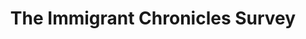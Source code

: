 ---
layout: redirector
title: The Immigrant Chronicles Survey
permalink: /podcastsurvey
redirect_page: https://forms.gle/2eSiq4CGnJc66WQ3A
image: /assets/images/TIC.jpg
---